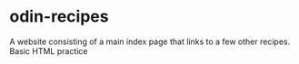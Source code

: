 # odin-recipes
A website consisting of a main index page that links to a few other recipes. Basic HTML practice
